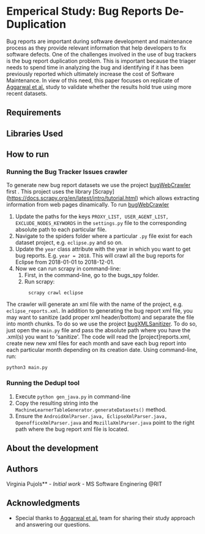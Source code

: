 # Emperical Study: Bug Reports De-Duplication 
Bug reports are important during software development and maintenance process as they provide relevant information that help developers to fix software defects. 
One of the challenges involved in the use of bug trackers is the bug report duplication problem. This is important because the triager needs to spend time in analyzing the bug and identifying if it has been previously reported which ultimately increase the cost of Software Maintenance. In view of this need, this paper focuses on replicate of [Aggarwal et al.](https://bitbucket.org/kaggarwal32/bug-deduping-dataset) study to validate whether the results hold true using more recent datasets.

## Requirements

## Libraries Used

## How to run
### Running the Bug Tracker Issues crawler
To generate new bug report datasets we use the project [bugWebCrawler](https://github.com/dan7800/EmpericalDuplication/tree/master/bugWebCrawler) first . This project uses the library [Scrapy] (https://docs.scrapy.org/en/latest/intro/tutorial.html) which allows extracting information from web pages dinamically.
To run [bugWebCrawler](https://github.com/dan7800/EmpericalDuplication/tree/master/bugWebCrawler)
1. Update the paths for the keys `PROXY_LIST, USER_AGENT_LIST, EXCLUDE_NODES_KEYWORDS` in the `settings.py` file to the corresponding absolute path to each particular file.
2. Navigate to the spiders folder where a particular `.py` file exist for each dataset project, e.g. `eclipse.py` and so on.
3. Update the `year` class attribute with the year in which you want to get bug reports. E.g.
``` year = 2018 ```. This will crawl all the bug reports for Eclipse from 2018-01-01 to 2018-12-01. 
1. Now we can run scrapy in command-line:
    1. First, in the command-line, go to the bugs_spy folder.
    2. Run scrapy:
```
        scrapy crawl eclipse
```

The crawler will generate an xml file with the name of the project, e.g. `eclipse_reports.xml`. In addition to generating the bug report xml file, you may want to sanitize (add proper xml header/bottom) and separate the file into month chunks. 
To do so we use the project [bugXMLSanitizer](https://github.com/dan7800/EmpericalDuplication/tree/master/bugXMLSanitizer). To do so, just open the `main.py` file and pass the absolute path where you have the .xml(s) you want to 'sanitize'. The code will read the [project]reports.xml, create new new xml files for each month and save each bug report into each particular month depending on its creation date.
Using command-line, run: 
```
python3 main.py
```

### Running the Dedupl tool
1. Execute `python gen_java.py` in command-line
2. Copy the resulting string into the `MachineLearnerTableGenerator.generateDatasets()` method.
3. Ensure the `AndroidXmlParser.java, EclipseXmlParser.java, OpenofficeXmlParser.java` and `MozillaXmlParser.java` point to the right path where the bug report xml file is located.

## About the development

## Authors

Virginia Pujols** - *Initial work* - MS Software Enginering @RIT

## Acknowledgments
* Special thanks to [Aggarwal et al.](https://bitbucket.org/kaggarwal32/bug-deduping-dataset) team for sharing their study approach and answering our questions.
